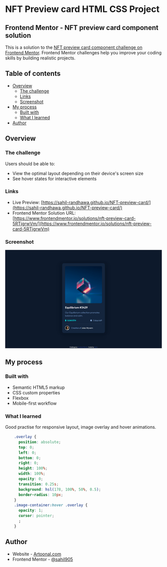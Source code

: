 # NFT Preview card HTML CSS Project

## Frontend Mentor - NFT preview card component solution

This is a solution to the [NFT preview card component challenge on Frontend Mentor](https://www.frontendmentor.io/challenges/nft-preview-card-component-SbdUL_w0U). Frontend Mentor challenges help you improve your coding skills by building realistic projects. 

## Table of contents

- [Overview](#overview)
  - [The challenge](#the-challenge)
  - [Links](#links)
  - [Screenshot](#screenshot)
- [My process](#my-process)
  - [Built with](#built-with)
  - [What I learned](#what-i-learned)
- [Author](#author)


## Overview

### The challenge

Users should be able to:

- View the optimal layout depending on their device's screen size
- See hover states for interactive elements

### Links

- Live Preview: [https://sahil-randhawa.github.io/NFT-preview-card/](https://sahil-randhawa.github.io/NFT-preview-card/)
- Frontend Mentor Solution URL: [https://www.frontendmentor.io/solutions/nft-preview-card-5RTjgrwVm/](https://www.frontendmentor.io/solutions/nft-preview-card-5RTjgrwVm)

### Screenshot

![Desktop](./screenshot_desktop.png)

## My process

### Built with

- Semantic HTML5 markup
- CSS custom properties
- Flexbox
- Mobile-first workflow


### What I learned

Good practise for responsive layout, image overlay and hover animations.

```css
    .overlay {
      position: absolute;
      top: 0;
      left: 0;
      bottom: 0;
      right: 0;
      height: 100%;
      width: 100%;
      opacity: 0;
      transition: 0.25s;
      background: hsl(178, 100%, 50%, 0.5);
      border-radius: 10px;
    }
    .image-container:hover .overlay {
      opacity: 1;
      cursor: pointer;
      ;
    }
```


## Author

- Website - [Artoonal.com](https://www.artoonal.com)
- Frontend Mentor - [@sahil905](https://www.frontendmentor.io/profile/sahil905)


